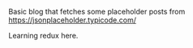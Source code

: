 Basic blog that fetches some placeholder posts from https://jsonplaceholder.typicode.com/

Learning redux here.
